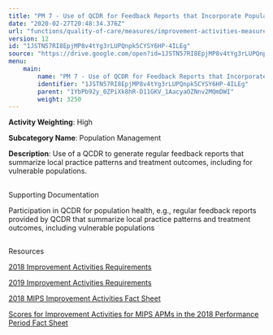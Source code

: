 ```yaml
---
title: "PM 7 - Use of QCDR for Feedback Reports that Incorporate Population Health"
date: "2020-02-27T20:48:34.376Z"
url: "functions/quality-of-care/measures/improvement-activities-measures/2018-improvement-activities/pm-7-use-of-qcdr-for-feedback-reports-that-incorporate-population-health.html"
version: 12
id: "1JSTN57RI8EpjMP8v4tYg3rLUPQnpk5CYSY6HP-4ILEg"
source: "https://drive.google.com/open?id=1JSTN57RI8EpjMP8v4tYg3rLUPQnpk5CYSY6HP-4ILEg"
menu:
    main:
        name: "PM 7 - Use of QCDR for Feedback Reports that Incorporate Population Health"
        identifier: "1JSTN57RI8EpjMP8v4tYg3rLUPQnpk5CYSY6HP-4ILEg"
        parent: "1YbPb92y_0ZPiXk8hR-D11GKV_1AacyaOZNnv2MQmDWI"
        weight: 3250
---
```









**Activity Weighting**: High

**Subcategory Name**: Population Management

**Description**: Use of a QCDR to generate regular feedback reports that summarize local practice patterns and treatment outcomes, including for vulnerable populations.







## 

Supporting Documentation

Participation in QCDR for population health, e.g., regular feedback reports provided by QCDR that summarize local practice patterns and treatment outcomes, including vulnerable populations







## 

Resources

[2018 Improvement Activities Requirements](https://qpp.cms.gov/mips/improvement-activities?py=2018)

[2019 Improvement Activities Requirements](https://qpp.cms.gov/mips/improvement-activities?py=2019)

[2018 MIPS Improvement Activities Fact Sheet](https://qpp.cms.gov/resource/2018%20MIPS%20Improvement%20Activities%20Fact%20Sheet)

[Scores for Improvement Activities for MIPS APMs in the 2018 Performance Period Fact Sheet](https://qpp.cms.gov/resource/2018%20MIPS%20APMs%20improvement%20Activities%20scores%20fact%20sheet)

